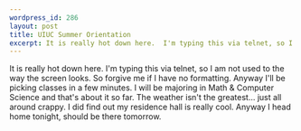 ```yaml
--- 
wordpress_id: 286
layout: post
title: UIUC Summer Orientation
excerpt: It is really hot down here.  I'm typing this via telnet, so I am not used to the way the screen looks.  So forgive me if I have no formatting.  Anyway I'll be picking classes in a few minutes.  I will be majoring in Math & Computer Science and that's about it so far.  The weather isn't the greatest... just all around crappy.  I did find out my residence hall is really cool.  Anyway I head home tonight, should be there tomorrow.
---
```

It is really hot down here.  I'm typing this via telnet, so I am not used to the way the screen looks.  So forgive me if I have no formatting.  Anyway I'll be picking classes in a few minutes.  I will be majoring in Math & Computer Science and that's about it so far.  The weather isn't the greatest... just all around crappy.  I did find out my residence hall is really cool.  Anyway I head home tonight, should be there tomorrow.
